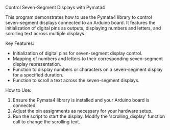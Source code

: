 Control Seven-Segment Displays with Pymata4

This program demonstrates how to use the Pymata4 library to control seven-segment displays connected to an Arduino board. It features the initialization of digital pins as outputs, displaying numbers and letters, and scrolling text across multiple displays.

Key Features:
- Initialization of digital pins for seven-segment display control.
- Mapping of numbers and letters to their corresponding seven-segment display representation.
- Function to display numbers or characters on a seven-segment display for a specified duration.
- Function to scroll a text across the seven-segment displays.

How to Use:
1. Ensure the Pymata4 library is installed and your Arduino board is connected.
2. Adjust the pin assignments as necessary for your hardware setup.
3. Run the script to start the display. Modify the 'scrolling_display' function call to change the scrolling text.
